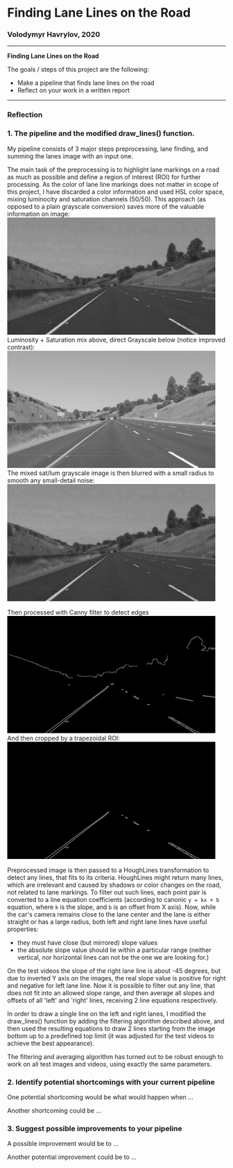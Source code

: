 # **Finding Lane Lines on the Road** 

### Volodymyr Havrylov, 2020

---

**Finding Lane Lines on the Road**

The goals / steps of this project are the following:
* Make a pipeline that finds lane lines on the road
* Reflect on your work in a written report


[//]: # (Image References)

[image01]: ./illustrations/luminosity.jpg "Luminosity channel"
[image02]: ./illustrations/saturation.jpg "Saturation channel"
[image03]: ./illustrations/gray.jpg "Grayscale sum of lum+sat"
[image04]: ./illustrations/truegray.jpg "Grayscale directly converted"
[image05]: ./illustrations/blurred.jpg "Blurred"
[image06]: ./illustrations/edges.jpg "Canny edges"
[image07]: ./illustrations/masked.jpg "Cropped to ROI"
[image08]: ./illustrations/lane_lines.jpg "Lane lines"

---

### Reflection

### 1. The pipeline and the modified draw_lines() function.

My pipeline consists of 3 major steps preprocessing, lane finding, and summing the lanes
image with an input one.

The main task of the preprocessing is to highlight lane markings on a road as much as possible
and define a region of interest (ROI) for further processing. As the color of lane line markings
does not matter in scope of this project, I have discarded a color information and used HSL color
space, mixing luminocity and saturation channels (50/50). 
This approach (as opposed to a plain
grayscale conversion) saves more of the valuable information on image:
![alt text][image03]
Luminosity + Saturation mix above, direct Grayscale below (notice improved contrast):
![alt text][image04]
The mixed sat/lum grayscale image is then blurred with a small radius to smooth any small-detail noise:
![alt text][image05]

Then processed with Canny filter to detect edges
![alt text][image06]
And then cropped by a trapezoidal ROI:
![alt text][image07]


Preprocessed image is then passed to a HoughLines transformation to detect any lines, that fits
to its criteria. 
HoughLines might return many lines, which are irrelevant and caused by shadows or color changes
on the road, not related to lane markings. To filter out such lines, each point pair is converted
to a line equation coefficients (according to canonic `y = kx + b` equation, where `k` is the 
slope, and `b` is an offset from X axis). Now, while the car's camera remains close to the lane
center and the lane is either straight or has a large radius, both left and right lane lines
have useful properties:
 * they must have close (but mirrored) slope values
 * the absolute slope value should lie within a particular range (neither vertical, nor 
horizontal lines can not be the one we are looking for.)
 
On the test videos the slope of the right lane line is about -45 degrees, but due to inverted Y axis 
on the images, the real slope value is positive for right and negative for left lane line. Now it is
possible to filter out any line, that does not fit into an allowed slope range, and then average
all slopes and offsets of all 'left' and 'right' lines, receiving 2 line equations respectively.

In order to draw a single line on the left and right lanes, I modified the draw_lines() function by
adding the filtering algorithm described above, and then used the resulting equations to draw 2
lines starting from the image bottom up to a predefined top limit (it was adjusted for the test
videos to achieve the best appearance).

The filtering and averaging algorithm has turned out to be robust enough to work on all test images
and videos, using exactly the same parameters.


### 2. Identify potential shortcomings with your current pipeline


One potential shortcoming would be what would happen when ... 

Another shortcoming could be ...


### 3. Suggest possible improvements to your pipeline

A possible improvement would be to ...

Another potential improvement could be to ...

